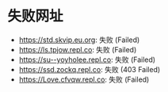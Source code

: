 # 失败网址
- https://std.skvip.eu.org: 失败 (Failed)
- https://ls.tpjow.repl.co: 失败 (Failed)
- https://su--yoyholee.repl.co: 失败 (Failed)
- https://ssd.zockq.repl.co: 失败 (403
Failed)
- https://Love.cfvqw.repl.co: 失败 (Failed)
